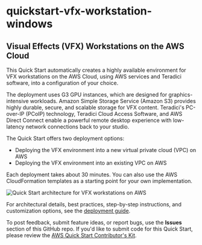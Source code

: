 # quickstart-vfx-workstation-windows
## Visual Effects (VFX) Workstations on the AWS Cloud


This Quick Start automatically creates a highly available environment for VFX workstations on the AWS Cloud, using AWS services and Teradici software, into a configuration of your choice.

The deployment uses G3 GPU instances, which are designed for graphics-intensive workloads. Amazon Simple Storage Service (Amazon S3) provides highly durable, secure, and scalable storage for VFX content. Teradici's PC-over-IP (PCoIP) technology, Teradici Cloud Access Software, and AWS Direct Connect enable a powerful remote desktop experience with low-latency network connections back to your studio.

The Quick Start offers two deployment options:

- Deploying the VFX environment into a new virtual private cloud (VPC) on AWS
- Deploying the VFX environment into an existing VPC on AWS

Each deployment takes about 30 minutes. You can also use the AWS CloudFormation templates as a starting point for your own implementation.

![Quick Start architecture for VFX workstations on AWS](https://d0.awsstatic.com/partner-network/QuickStart/datasheets/vfx-workstation-environment-on-the-aws-cloud-architecture.png)

For architectural details, best practices, step-by-step instructions, and customization options, see the 
[deployment guide](https://fwd.aws/RYKg3).

To post feedback, submit feature ideas, or report bugs, use the **Issues** section of this GitHub repo.
If you'd like to submit code for this Quick Start, please review the [AWS Quick Start Contributor's Kit](https://aws-quickstart.github.io/). 

